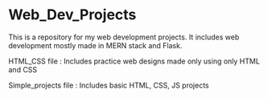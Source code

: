 # Web_Dev_Projects
This is a repository for my web development projects. It includes web development mostly made in MERN stack and Flask.

HTML_CSS file : Includes practice web designs made only using only HTML and CSS

Simple_projects file : Includes basic HTML, CSS, JS  projects
